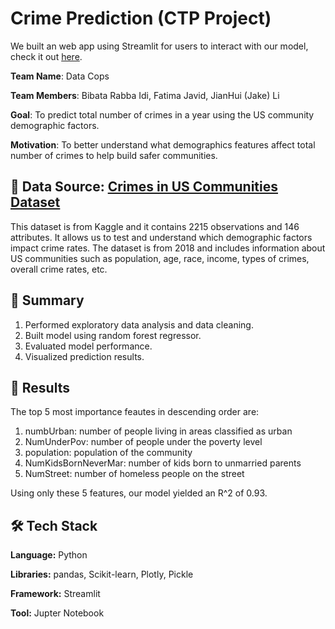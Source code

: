 
# Crime Prediction (CTP Project)

We built an web app using Streamlit for users to interact with our model, check it out [here](https://fatimajavid-crimepredictionapp-homepage-lp2yy9.streamlit.app/).

**Team Name**: Data Cops

**Team Members**: Bibata Rabba Idi, Fatima Javid, JianHui (Jake) Li

**Goal**: To predict total number of crimes in a year using the US community demographic factors.

**Motivation**: To better understand what demographics features affect total number of crimes to help build safer communities.

## :mag_right: Data Source: [Crimes in US Communities Dataset](https://www.kaggle.com/datasets/michaelbryantds/crimedata)

This dataset is from Kaggle and it contains 2215 observations and 146 attributes. It allows us to test and understand which demographic factors impact crime rates. The dataset is from 2018 and includes information about US communities such as population, age, race, income, types of crimes, overall crime rates, etc.

## :open_book: Summary

1. Performed exploratory data analysis and data cleaning.
2. Built model using random forest regressor.
3. Evaluated model performance.
4. Visualized prediction results.

## :dart: Results

The top 5 most importance feautes in descending order are:
1. numbUrban: number of people living in areas classified as urban
2. NumUnderPov: number of people under the poverty level
3. population: population of the community
4. NumKidsBornNeverMar: number of kids born to unmarried parents
5. NumStreet: number of homeless people on the street

Using only these 5 features, our model yielded an R^2 of 0.93.

## :hammer_and_wrench: Tech Stack

**Language:** Python

**Libraries:** pandas, Scikit-learn, Plotly, Pickle

**Framework:** Streamlit

**Tool:** Jupter Notebook

